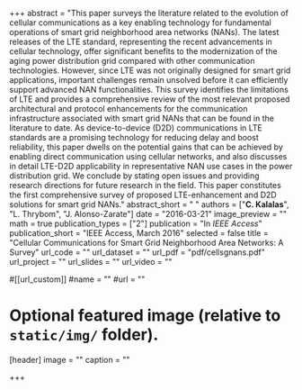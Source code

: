 +++
abstract = "This paper surveys the literature related to the evolution of cellular communications as a key enabling technology for fundamental operations of smart grid neighborhood area networks (NANs). The latest releases of the LTE standard, representing the recent advancements in cellular technology, offer significant benefits to the modernization of the aging power distribution grid compared with other communication technologies. However, since LTE was not originally designed for smart grid applications, important challenges remain unsolved before it can efficiently support advanced NAN functionalities. This survey identifies the limitations of LTE and provides a comprehensive review of the most relevant proposed architectural and protocol enhancements for the communication infrastructure associated with smart grid NANs that can be found in the literature to date. As device-to-device (D2D) communications in LTE standards are a promising technology for reducing delay and boost reliability, this paper dwells on the potential gains that can be achieved by enabling direct communication using cellular networks, and also discusses in detail LTE-D2D applicability in representative NAN use cases in the power distribution grid. We conclude by stating open issues and providing research directions for future research in the field. This paper constitutes the first comprehensive survey of proposed LTE-enhancement and D2D solutions for smart grid NANs."
abstract_short = " "
authors = ["**C. Kalalas**", "L. Thrybom", "J. Alonso-Zarate"]
date = "2016-03-21"
image_preview = ""
math = true
publication_types = ["2"]
publication = "In *IEEE Access*"
publication_short = "IEEE Access, March 2016"
selected = false
title = "Cellular Communications for Smart Grid Neighborhood Area Networks: A Survey"
url_code = ""
url_dataset = ""
url_pdf = "pdf/cellsgnans.pdf"
url_project = ""
url_slides = ""
url_video = ""

#[[url_custom]]
#name = ""
#url = ""

# Optional featured image (relative to `static/img/` folder).
[header]
image = ""
caption = ""

+++

